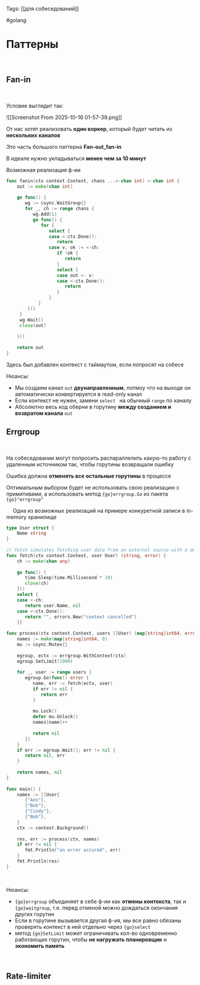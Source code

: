 Tags: [[для собеседований]]

#golang 



# Паттерны
 

## Fan-in
 

Условие выглядит так:

![[Screenshot From 2025-10-16 01-57-39.png]]
 

От нас хотят реализовать **один воркер**, который будет читать из **нескольких каналов**

Это часть большого паттерна **Fan-out_fan-in**
 

В идеале нужно укладываться **менее чем за 10 минут**
 

Возможная реализация ф-ии

```go
func fanin(ctx context.Context, chans ...<-chan int) <-chan int {  
    out := make(chan int)  
  
    go func() {  
       wg := &sync.WaitGroup{}  
       for _, ch := range chans {  
          wg.Add(1)  
          go func() {  
             for {  
                select {  
                case <-ctx.Done():  
                   return  
                case v, ok := <-ch:  
                   if !ok {  
                      return  
                   }  
                   select {  
                   case out <- v:  
                   case <-ctx.Done():  
                      return  
                   }  
                }             
            }    
        }()       
     }       
     wg.Wait()  
     close(out)  
  
    }()  
    
    return out  
}
```

Здесь был добавлен контекст с таймаутом, если попросят на собесе
 

Нюансы:

- Мы создаем канал `out` **двунаправленным**, потмоу что на выходе он автоматически конвертируется в read-only канал
- Если контекст не нужен, замени `select ` на обычный `range` по каналу
- Абсолютно весь код оберни в горутину **между созданием и возвратом канала** `out`
 

## Errgroup
 

На собеседовании могут попросить распараллелить какую-то работу с удаленным источником так, чтобы горутины возвращали ошибку

Ошибка должна **отменять все остальные горутины** в процессе

Оптимальным выбором будет не использовать свою реализацию с примитивами, а использовать метод `{go}errgroup.Go` из пакета `{go}"errgroup"`

 
Одна из возможных реализаций на примере конкуретной записи в in-memory хранилище

```go
type User struct {  
    Name string  
}  
  
// fetch simulates fetching user data from an external source with a delay.  
func fetch(ctx context.Context, user User) (string, error) {  
    ch := make(chan any)  
  
    go func() {  
       time.Sleep(time.Millisecond * 10)  
       close(ch)  
    }()  
    select {  
    case <-ch:  
       return user.Name, nil  
    case <-ctx.Done():  
       return "", errors.New("context cancelled")  
    }}  
  
func process(ctx context.Context, users []User) (map[string]int64, error) {  
    names := make(map[string]int64, 0)  
    mu := &sync.Mutex{}  
  
    egroup, ectx := errgroup.WithContext(ctx)  
    egroup.SetLimit(1000)
  
    for _, user := range users {  
       egroup.Go(func() error {  
          name, err := fetch(ectx, user)  
          if err != nil {  
             return err  
          }  
  
          mu.Lock()  
          defer mu.Unlock()  
          names[name]++  
  
          return nil  
       })  
    }  
    if err := egroup.Wait(); err != nil {  
       return nil, err  
    }  
  
    return names, nil  
}  
  
func main() {  
    names := []User{  
       {"Ann"},  
       {"Bob"},  
       {"Cindy"},  
       {"Bob"},  
    }  
    ctx := context.Background()  
  
    res, err := process(ctx, names)  
    if err != nil {  
       fmt.Println("an error occured", err)  
    }  
    fmt.Println(res)  
}
```
 

Нюансы:

- `{go}errgroup` объединяет в себе ф-ии как **отмены контекста**, так и `{go}waitgroup`, т.е. перед отменой можно дождаться окончания других горутин
- Если в горутине вызывается другая ф-ия, мы все равно обязаны проверять контекст в ней отдельно через `{go}select`
- метод `{go}SetLimit` может ограничивать кол-во одновременно работающих горутин, чтобы **не нагружать планировщик** и **экономить память**

 
## Rate-limiter
 
